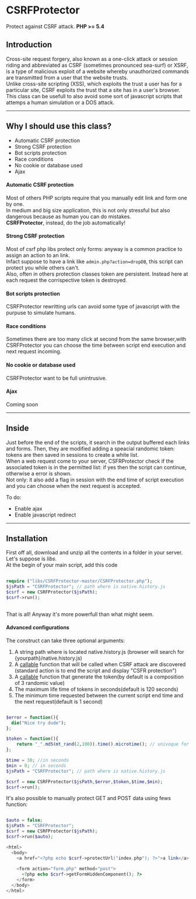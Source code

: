 CSRFProtector
==============

Protect against CSRF attack.              **PHP >= 5.4**

## Introduction
Cross-site request forgery, also known as a one-click attack or session riding and abbreviated as CSRF (sometimes pronounced sea-surf) or XSRF, is a type of malicious exploit of a website whereby unauthorized commands are transmitted from a user that the website trusts.   
Unlike cross-site scripting (XSS), which exploits the trust a user has for a particular site, CSRF exploits the trust that a site has in a user's browser.   
This class can be usefull to also avoid some sort of javascript scripts that attemps a human simulation or a DOS attack.  

---

## Why I should use this class?

* Automatic CSRF protection
* Strong CSRF protection
* Bot scripts protection
* Race conditions
* No cookie or database used
* Ajax 


#### Automatic CSRF protection
Most of others PHP scripts require that you manually edit link and form one by one.  
In medium and big size application, this is not only stressful but also dangerous because as human you can do mistakes.  
**CSRFProtector**, instead, do the job automatically!  

#### Strong CSRF protection
Most of csrf php libs protect only forms: anyway is a common practice to assign an action to an link.   
Infact suppose to have a link like `admin.php?action=dropDB`, this script can protect you while others can't.   
Also, often in others protection classes token are persistent. Instead here at each request the corrispective token is destroyed.

#### Bot scripts protection
CSRFProtector rewritting urls can avoid some type of javascript with the purpuse to simulate humans.

#### Race conditions
Sometimes there are too many click at second from the same browser,with CSRFProtector you can choose the time between script end execution and next request incoming.

#### No cookie or database used
CSRFProtector want to be full unintrusive.

#### Ajax
Coming soon

---

## Inside
Just before the end of the scripts, it search in the output buffered each links and forms. Then, they are modified adding a speacial randomic token:
tokens are then saved in sessions to create a white list.  
When a web request come to your server, CSFRProtector check if the associated token is in the permitted list: if yes then the script can continue, otherwise a error is shown.  
Not only: it also add a flag in session with the end time of script execution and you can choose when the next request is accepted.  


To do:

* Enable ajax
* Enable javascript redirect

---

## Installation
First off all, download and unzip all the contents in a folder in your server. Let's suppose is *libs*.   
At the begin of your main script, add this code

```php
  
require ("libs/CSRFProtector-master/CSRFProtector.php");
$jsPath = "CSRFProtector"; // path where is native.history.js
$csrf = new CSRFProtector($jsPath);
$csrf->run();
  
```

That is all! Anyway it's more powerfull than what might seem.  

#### Advanced configurations

The construct can take three optional arguments:

1. A string path where is located native.history.js (browser will search for {yourpath}/native.history.js)
2. A [callable](http://php.net/manual/en/language.types.callable.php) function that will be called when CSRF attack are discovered (standard action is to end the script and display "CSFR protection")
3. A [callable](http://php.net/manual/en/language.types.callable.php) function that generate the token(by default is a composition of 3 randomic value)
4. The maximum life time of tokens in seconds(default is 120 seconds)
5. The minimum time requested between the current script end time and the next request(default is 1 second) 

```php

$error = function(){
  die("Nice try dude");  
};

$token = function(){
    return "_".md5(mt_rand(2,100)).time().microtime(); // univoque for better security
};

$time = 30; //in seconds
$min = 0; // in seconds
$jsPath = "CSRFProtector"; // path where is native.history.js

$csrf = new CSRFProtector($jsPath,$error,$token,$time,$min);
$csrf->run();

```



It's also possible to manually protect GET and POST data using fews function:
```php

$auto = false;
$jsPath = "CSRFProtector";
$csrf = new CSRFProtector($jsPath);
$csrf->run($auto);

<html>
  <body>
    <a href="<?php echo $csrf->protectUrl("index.php"); ?>">a link</a>
    
    <form action="form.php" method="post">
      <?php echo $csrf->getFormHiddenComponent(); ?>
    </form> 
  </body>
</html>


